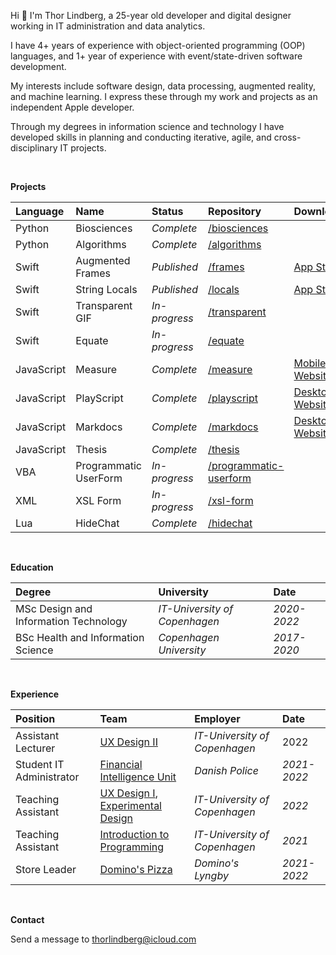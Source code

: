 Hi 👋 I'm Thor Lindberg, a 25-year old developer and digital designer working in IT administration and data analytics.

I have 4+ years of experience with object-oriented programming (OOP) languages, and 1+ year of experience with event/state-driven software development.

My interests include software design, data processing, augmented reality, and machine learning. I express these through my work and projects as an independent Apple developer.

Through my degrees in information science and technology I have developed skills in planning and conducting iterative, agile, and cross-disciplinary IT projects.

<br>

**Projects**

|Language|Name|Status|Repository|Download|
|:-|:-|:-|:-|:-|
|Python|Biosciences|*Complete*|[/biosciences](https://github.com/thorlindberg/biosciences)||
|Python|Algorithms|*Complete*|[/algorithms](https://github.com/thorlindberg/algorithms)||
|Swift|Augmented Frames|*Published*|[/frames](https://github.com/thorlindberg/frames)|[App Store](https://apps.apple.com/app/augmented-frames/id1566422188)|
|Swift|String Locals|*Published*|[/locals](https://github.com/thorlindberg/locals)|[App Store](https://apps.apple.com/app/string-locals/id1565563292)|
|Swift|Transparent GIF|*In-progress*|[/transparent](https://github.com/thorlindberg/transparent)||
|Swift|Equate|*In-progress*|[/equate](https://github.com/thorlindberg/equate)||
|JavaScript|Measure|*Complete*|[/measure](https://github.com/thorlindberg/measure)|[Mobile Website](https://thorlindberg.github.io/measure/)|
|JavaScript|PlayScript|*Complete*|[/playscript](https://github.com/thorlindberg/playscript)|[Desktop Website](https://thorlindberg.github.io/playscript/)|
|JavaScript|Markdocs|*Complete*|[/markdocs](https://github.com/thorlindberg/markdocs)|[Desktop Website](https://thorlindberg.github.io/markdocs/)|
|JavaScript|Thesis|*Complete*|[/thesis](https://github.com/thorlindberg/thesis)||
|VBA|Programmatic UserForm|*In-progress*|[/programmatic-userform](https://github.com/thorlindberg/programmatic-userform)||
|XML|XSL Form|*In-progress*|[/xsl-form](https://github.com/thorlindberg/xsl-form)||
|Lua|HideChat|*Complete*|[/hidechat](https://github.com/thorlindberg/hidechat)||

<br>

**Education**

|Degree|University|Date|
|:-|:-|:-|
|MSc Design and Information Technology|*IT-University of Copenhagen*|*2020-2022*|
|BSc Health and Information Science|*Copenhagen University*|*2017-2020*|

<br>

**Experience**

|Position|Team|Employer|Date|
|:-|:-|:-|:-|
|Assistant Lecturer|[UX Design II](https://learnit.itu.dk/local/coursebase/view.php?ciid=1008 "https://learnit.itu.dk/local/coursebase/view.php?ciid=1008")|*IT-University of Copenhagen*|2022|
|Student IT Administrator|[Financial Intelligence Unit](https://hvidvask.dk/ "https://hvidvask.dk/")|*Danish Police*|*2021-2022*|
|Teaching Assistant|[UX Design I](https://learnit.itu.dk/local/coursebase/view.php?ciid=895 "https://learnit.itu.dk/local/coursebase/view.php?ciid=895"), [Experimental Design](https://learnit.itu.dk/local/coursebase/view.php?ciid=865 "https://learnit.itu.dk/local/coursebase/view.php?ciid=865")|*IT-University of Copenhagen*|*2022*|
|Teaching Assistant|[Introduction to Programming](https://learnit.itu.dk/local/coursebase/view.php?ciid=735 "https://learnit.itu.dk/local/coursebase/view.php?ciid=735")|*IT-University of Copenhagen*|*2021*|
|Store Leader|[Domino's Pizza](https://www.dominos.dk "https://www.dominos.dk")|*Domino's Lyngby*|*2021-2022*|

<br>

**Contact**

Send a message to [thorlindberg@icloud.com](mailto:thorlindberg@icloud.com "thorlindberg@icloud.com")
